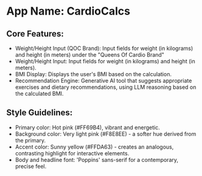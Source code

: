 # **App Name**: CardioCalcs

## Core Features:

- Weight/Height Input (QOC Brand): Input fields for weight (in kilograms) and height (in meters) under the "Queens Of Cardio Brand"
- Weight/Height Input: Input fields for weight (in kilograms) and height (in meters).
- BMI Display: Displays the user's BMI based on the calculation.
- Recommendation Engine: Generative AI tool that suggests appropriate exercises and dietary recommendations, using LLM reasoning based on the calculated BMI.

## Style Guidelines:

- Primary color: Hot pink (#FF69B4), vibrant and energetic.
- Background color: Very light pink (#F8E8EE) - a softer hue derived from the primary.
- Accent color: Sunny yellow (#FFDA63) - creates an analogous, contrasting highlight for interactive elements.
- Body and headline font: 'Poppins' sans-serif for a contemporary, precise feel.